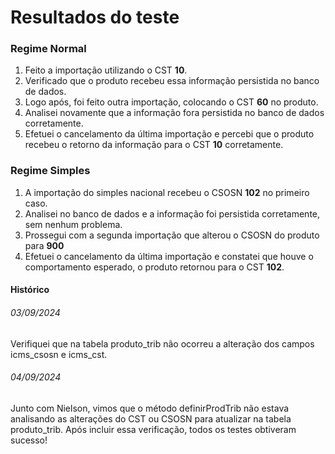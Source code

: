 # Resultados do teste

### Regime Normal

1. Feito a importação utilizando o CST **10**.
2. Verificado que o produto recebeu essa informação persistida no banco de dados.
3. Logo após, foi feito outra importação, colocando o CST **60** no produto.
4. Analisei novamente que a informação fora persistida no banco de dados corretamente.
5. Efetuei o cancelamento da última importação e percebi que o produto recebeu o retorno da informação para o CST **10** corretamente.

### Regime Simples

1. A importação do simples nacional recebeu o CSOSN **102** no primeiro caso.
2. Analisei no banco de dados e a informação foi persistida corretamente, sem nenhum problema.
3. Prossegui com a segunda importação que alterou o CSOSN do produto para **900**
4. Efetuei o cancelamento da última importação e constatei que houve o comportamento esperado, o produto retornou para o CST **102**.

#### Histórico

###### 03/09/2024
Verifiquei que na tabela produto_trib não ocorreu a alteração dos campos icms_csosn e icms_cst.
###### 04/09/2024
Junto com Nielson, vimos que o método definirProdTrib não estava analisando as alterações do CST ou CSOSN para atualizar na tabela produto_trib. Após incluir essa verificação, todos os testes obtiveram sucesso!